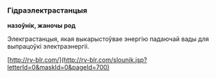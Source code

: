 ### Гідраэлектрастанцыя
**назоўнік, жаночы род**

Элекграстанцыя, якая выкарыстоўвае энергію падаючай вады для выпрацоўкі электраэнергіі.

<a rel="author">[http://rv-blr.com/](http://rv-blr.com/slounik.jsp?letterId=0&maskId=0&pageId=700)</a>
